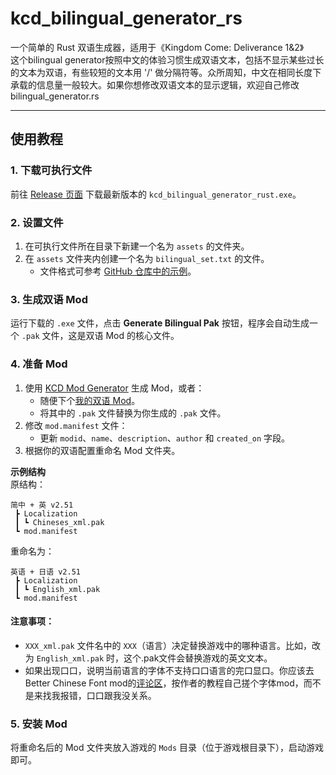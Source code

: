 # kcd_bilingual_generator_rs 

一个简单的 Rust 双语生成器，适用于《Kingdom Come: Deliverance 1&2》  
这个bilingual generator按照中文的体验习惯生成双语文本，包括不显示某些过长的文本为双语，有些较短的文本用 '/' 做分隔符等。众所周知，中文在相同长度下承载的信息量一般较大。如果你想修改双语文本的显示逻辑，欢迎自己修改bilingual_generator.rs

---

## 使用教程  

### 1. 下载可执行文件  
前往 [Release 页面](https://github.com/325bit/kcd_bilingual_generator_rs/releases) 下载最新版本的 `kcd_bilingual_generator_rust.exe`。  

### 2. 设置文件  
1. 在可执行文件所在目录下新建一个名为 `assets` 的文件夹。  
2. 在 `assets` 文件夹内创建一个名为 `bilingual_set.txt` 的文件。  
   - 文件格式可参考 [GitHub 仓库中的示例](https://github.com/325bit/kcd_bilingual_generator_rs/blob/main/assets/bilingual_set.txt)。  

### 3. 生成双语 Mod  
运行下载的 `.exe` 文件，点击 **Generate Bilingual Pak** 按钮，程序会自动生成一个 `.pak` 文件，这是双语 Mod 的核心文件。  

### 4. 准备 Mod  
1. 使用 [KCD Mod Generator](https://github.com/altire-dev/kcd-toolkit) 生成 Mod，或者：  
   - 随便下个[我的双语 Mod](https://mod.3dmgame.com/mod/217263)。  
   - 将其中的 `.pak` 文件替换为你生成的 `.pak` 文件。  
2. 修改 `mod.manifest` 文件：  
   - 更新 `modid`、`name`、`description`、`author` 和 `created_on` 字段。  
3. 根据你的双语配置重命名 Mod 文件夹。  

**示例结构**  
原结构：  
```
简中 + 英 v2.51  
 ┣ Localization  
 ┃ ┗ Chineses_xml.pak  
 ┗ mod.manifest  
```
重命名为：  
```
英语 + 日语 v2.51  
 ┣ Localization  
 ┃ ┗ English_xml.pak  
 ┗ mod.manifest  
```

#### 注意事项：  
- `XXX_xml.pak` 文件名中的 `XXX`（语言）决定替换游戏中的哪种语言。比如，改为 `English_xml.pak` 时，这个.pak文件会替换游戏的英文文本。  
- 如果出现口口，说明当前语言的字体不支持口口语言的完口显口。你应该去Better Chinese Font mod的[评论区](https://www.nexusmods.com/kingdomcomedeliverance2/mods/53?tab=posts)，按作者的教程自己搓个字体mod，而不是来找我报错，口口跟我没关系。 

### 5. 安装 Mod  
将重命名后的 Mod 文件夹放入游戏的 `Mods` 目录（位于游戏根目录下），启动游戏即可。  